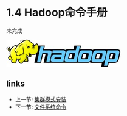 # 1.4 Hadoop命令手册

未完成
 
![](images/hadoop-logo.jpg?raw=true)

## links
  * 上一节: [集群模式安装](<01.3.md>)
  * 下一节: [文件系统命令](<01.5.md>)
